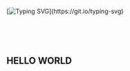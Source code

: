 <br>
<br>
<br>

[![Typing SVG](https://readme-typing-svg.herokuapp.com/?color=adadad&size=35&center=true&vCenter=true&width=1000&lines=Hello+World!+👾;)](https://git.io/typing-svg) 

<br>
<br>
<br>

## HELLO WORLD
